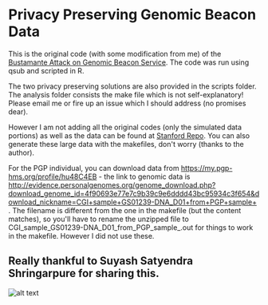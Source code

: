 # Privacy Preserving Genomic Beacon Data 

This is the original code (with some modification from me) of the [Bustamante Attack on Genomic Beacon Service](http://www.cell.com/ajhg/abstract/S0002-9297(15)00374-2). The code was run using qsub and scripted in R. 

The two privacy preserving solutions are also provided in the scripts folder. The analysis folder consists the make file which is not self-explanatory! Please email me or fire up an issue which I should address (no promises dear).

However I am not adding all the original codes (only the simulated data portions) as well as the data can be found at [Stanford Repo](https://purl.stanford.edu/ps677nj9353). You can also generate these large data with the makefiles, don't worry (thanks to the author). 

For the PGP individual, you can download data from https://my.pgp-hms.org/profile/hu48C4EB - the link to genomic data is http://evidence.personalgenomes.org/genome_download.php?download_genome_id=4f90693e77e7c9b39c9e6dddd43bc95934c3f654&download_nickname=CGI+sample+GS01239-DNA_D01+from+PGP+sample+ . The filename is different from the one in the makefile (but the content matches), so you'll have to rename the unzipped file to CGI_sample_GS01239-DNA_D01_from_PGP_sample_.out  for things to work in the makefile. However I did not use these. 

## Really thankful to Suyash Satyendra Shringarpure for sharing this.

![alt text][logo]

[logo]: http://www.cs.umanitoba.ca/~bruce/umanlogotight.jpg "University of Manitoba"
	
